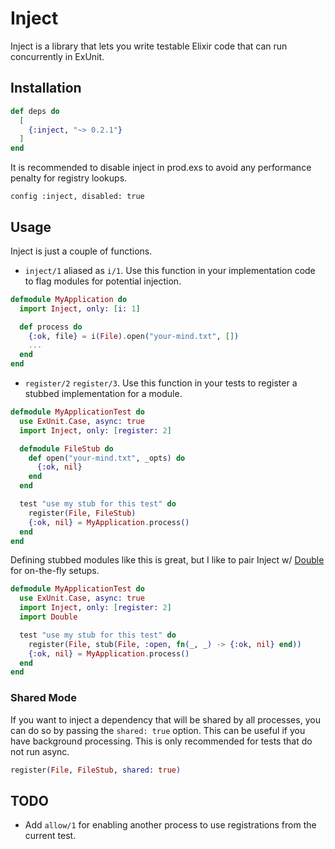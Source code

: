 # Inject

Inject is a library that lets you write testable Elixir code that can run concurrently in ExUnit.

## Installation

```elixir
def deps do
  [
    {:inject, "~> 0.2.1"}
  ]
end
```

It is recommended to disable inject in prod.exs to avoid any performance penalty for registry lookups.
```
config :inject, disabled: true
```

## Usage

Inject is just a couple of functions.

- `inject/1` aliased as `i/1`. Use this function in your implementation code to flag modules for potential injection.

```elixir
defmodule MyApplication do
  import Inject, only: [i: 1]

  def process do
    {:ok, file} = i(File).open("your-mind.txt", [])
    ...
  end
end
```

- `register/2` `register/3`. Use this function in your tests to register a stubbed implementation for a module.

```elixir
defmodule MyApplicationTest do
  use ExUnit.Case, async: true
  import Inject, only: [register: 2]

  defmodule FileStub do
    def open("your-mind.txt", _opts) do
      {:ok, nil}
    end
  end

  test "use my stub for this test" do
    register(File, FileStub)
    {:ok, nil} = MyApplication.process()
  end
end
```
Defining stubbed modules like this is great, but I like to pair Inject w/ [Double](https://hex.pm/packages/double) for on-the-fly setups.

```elixir
defmodule MyApplicationTest do
  use ExUnit.Case, async: true
  import Inject, only: [register: 2]
  import Double

  test "use my stub for this test" do
    register(File, stub(File, :open, fn(_, _) -> {:ok, nil} end))
    {:ok, nil} = MyApplication.process()
  end
end
```

### Shared Mode
If you want to inject a dependency that will be shared by all processes, you can do so by passing the `shared: true` option.
This can be useful if you have background processing. This is only recommended for tests that do not run async.

```elixir
register(File, FileStub, shared: true)
```

## TODO
- Add `allow/1` for enabling another process to use registrations from the current test.
